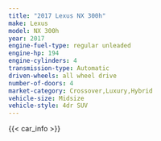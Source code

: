 ```yaml
---
title: "2017 Lexus NX 300h"
make: Lexus
model: NX 300h
year: 2017
engine-fuel-type: regular unleaded
engine-hp: 194
engine-cylinders: 4
transmission-type: Automatic
driven-wheels: all wheel drive
number-of-doors: 4
market-category: Crossover,Luxury,Hybrid
vehicle-size: Midsize
vehicle-style: 4dr SUV
---
```


{{< car_info >}}
